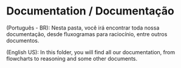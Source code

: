 # Documentation / Documentação
(Português - BR):
Nesta pasta, você irá encontrar toda nossa documentação, desde fluxogramas para raciocínio, entre outros documentos.

(English US):
In this folder, you will find all our documentation, from flowcharts to reasoning and some other documents.